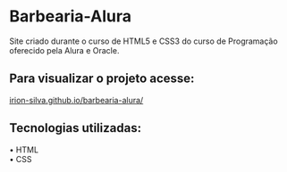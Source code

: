 # Barbearia-Alura
 Site criado durante o curso de HTML5 e CSS3 do curso de Programação oferecido pela Alura e Oracle.

 ## Para visualizar o projeto acesse:
 [irion-silva.github.io/barbearia-alura/](https://irion-silva.github.io/Barbearia-Alura/)

 ## Tecnologias utilizadas:
 • HTML<br/>
 • CSS
